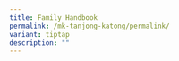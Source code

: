 ```yaml
---
title: Family Handbook
permalink: /mk-tanjong-katong/permalink/
variant: tiptap
description: ""
---
```

<p></p>